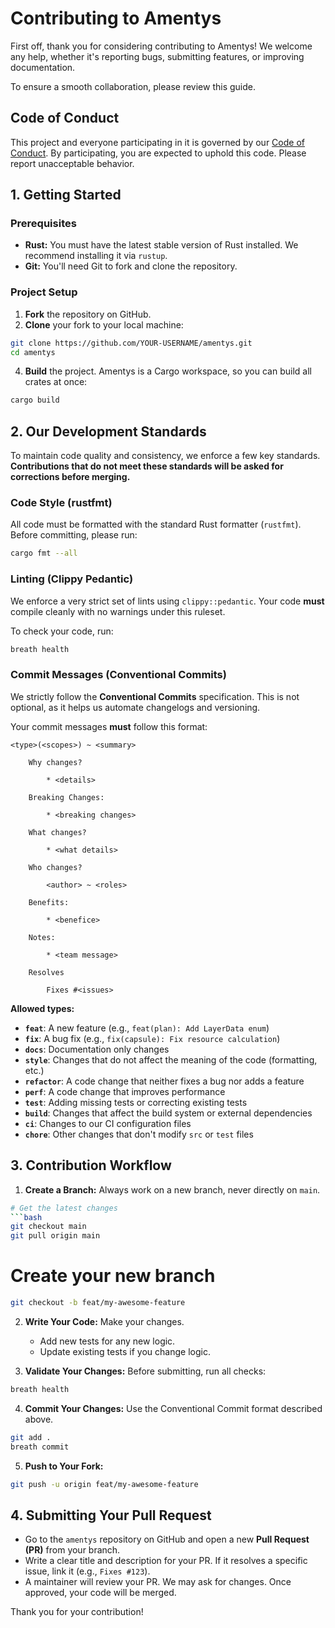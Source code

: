 # Contributing to Amentys

First off, thank you for considering contributing to Amentys\! We welcome any help, whether it's reporting bugs, submitting features, or improving documentation.

To ensure a smooth collaboration, please review this guide.

## Code of Conduct

This project and everyone participating in it is governed by our [Code of Conduct](https://www.google.com/search?q=CODE_OF_CONDUCT.md). By participating, you are expected to uphold this code. Please report unacceptable behavior.

## 1. Getting Started

### Prerequisites

  * **Rust:** You must have the latest stable version of Rust installed. We recommend installing it via `rustup`.
  * **Git:** You'll need Git to fork and clone the repository.

### Project Setup

1.  **Fork** the repository on GitHub.
2.  **Clone** your fork to your local machine:

```bash
git clone https://github.com/YOUR-USERNAME/amentys.git
cd amentys
```

4.  **Build** the project. Amentys is a Cargo workspace, so you can build all crates at once:

```bash
cargo build
```

## 2. Our Development Standards

To maintain code quality and consistency, we enforce a few key standards. **Contributions that do not meet these standards will be asked for corrections before merging.**

### Code Style (rustfmt)

All code must be formatted with the standard Rust formatter (`rustfmt`). Before committing, please run:

```bash
cargo fmt --all
```

### Linting (Clippy Pedantic)

We enforce a very strict set of lints using `clippy::pedantic`. Your code **must** compile cleanly with no warnings under this ruleset.

To check your code, run:

```bash
breath health
```

### Commit Messages (Conventional Commits)

We strictly follow the **Conventional Commits** specification. This is not optional, as it helps us automate changelogs and versioning.

Your commit messages **must** follow this format:

```text
<type>(<scopes>) ~ <summary>

    Why changes?
    
        * <details> 
    
    Breaking Changes:
    
        * <breaking changes>
    
    What changes?
    
        * <what details>
    
    Who changes?
    
        <author> ~ <roles>
        
    Benefits:
    
        * <benefice>
    
    Notes:
    
        * <team message>
    
    Resolves
        
        Fixes #<issues>
```

**Allowed types:**

  * **`feat`**: A new feature (e.g., `feat(plan): Add LayerData enum`)
  * **`fix`**: A bug fix (e.g., `fix(capsule): Fix resource calculation`)
  * **`docs`**: Documentation only changes
  * **`style`**: Changes that do not affect the meaning of the code (formatting, etc.)
  * **`refactor`**: A code change that neither fixes a bug nor adds a feature
  * **`perf`**: A code change that improves performance
  * **`test`**: Adding missing tests or correcting existing tests
  * **`build`**: Changes that affect the build system or external dependencies
  * **`ci`**: Changes to our CI configuration files
  * **`chore`**: Other changes that don't modify `src` or `test` files

## 3. Contribution Workflow

1.  **Create a Branch:** Always work on a new branch, never directly on `main`.

```bash
# Get the latest changes
```bash
git checkout main
git pull origin main
```

# Create your new branch

```bash
git checkout -b feat/my-awesome-feature
```

2.  **Write Your Code:** Make your changes.

      * Add new tests for any new logic.
      * Update existing tests if you change logic.

3.  **Validate Your Changes:** Before submitting, run all checks:

```bash
breath health
```

4.  **Commit Your Changes:** Use the Conventional Commit format described above.

```bash
git add .
breath commit
```

5.  **Push to Your Fork:**

```bash
git push -u origin feat/my-awesome-feature
```

## 4. Submitting Your Pull Request

  * Go to the `amentys` repository on GitHub and open a new **Pull Request (PR)** from your branch.
  * Write a clear title and description for your PR. If it resolves a specific issue, link it (e.g., `Fixes #123`).
  * A maintainer will review your PR. We may ask for changes. Once approved, your code will be merged.

Thank you for your contribution!
